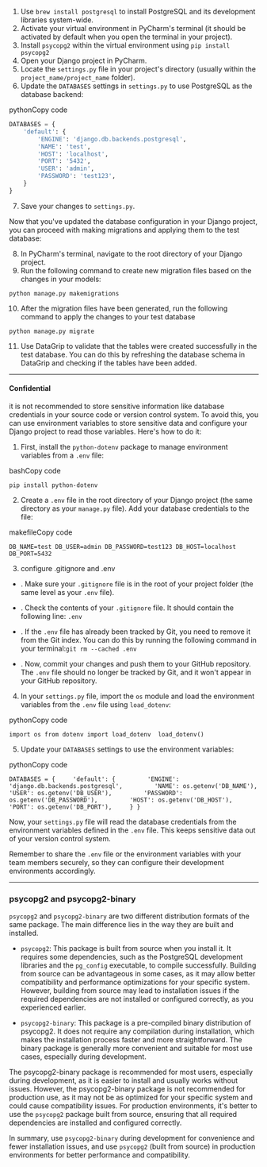 1.  Use `brew install postgresql` to install PostgreSQL and its development libraries system-wide.
2.  Activate your virtual environment in PyCharm's terminal (it should be activated by default when you open the terminal in your project).
3.  Install `psycopg2` within the virtual environment using `pip install psycopg2`
4. Open your Django project in PyCharm.
5.  Locate the `settings.py` file in your project's directory (usually within the `project_name/project_name` folder).
6.  Update the `DATABASES` settings in `settings.py` to use PostgreSQL as the database backend:

pythonCopy code
``` python
DATABASES = {
    'default': {
        'ENGINE': 'django.db.backends.postgresql',
        'NAME': 'test',
        'HOST': 'localhost',
        'PORT': '5432',
        'USER': 'admin',
        'PASSWORD': 'test123',
    }
}
```

7.  Save your changes to `settings.py`.

Now that you've updated the database configuration in your Django project, you can proceed with making migrations and applying them to the test database:

8.  In PyCharm's terminal, navigate to the root directory of your Django project.
9.  Run the following command to create new migration files based on the changes in your models:
```terminal
python manage.py makemigrations
```

10.  After the migration files have been generated, run the following command to apply the changes to your test database
``` terminal
python manage.py migrate
```
11. Use DataGrip to validate that the tables were created successfully in the test database. You can do this by refreshing the database schema in DataGrip and checking if the tables have been added.

---

#### Confidential 
it is not recommended to store sensitive information like database credentials in your source code or version control system. To avoid this, you can use environment variables to store sensitive data and configure your Django project to read those variables. Here's how to do it:

1.  First, install the `python-dotenv` package to manage environment variables from a `.env` file:

bashCopy code

`pip install python-dotenv`

2.  Create a `.env` file in the root directory of your Django project (the same directory as your `manage.py` file). Add your database credentials to the file:

makefileCopy code

`DB_NAME=test DB_USER=admin DB_PASSWORD=test123 DB_HOST=localhost DB_PORT=5432`

3.  configure .gitignore and .env
- .  Make sure your `.gitignore` file is in the root of your project folder (the same level as your `.env` file).
- .  Check the contents of your `.gitignore` file. It should contain the following line:
`.env`
- .  If the `.env` file has already been tracked by Git, you need to remove it from the Git index. You can do this by running the following command in your terminal:`git rm --cached .env`

- .  Now, commit your changes and push them to your GitHub repository. The `.env` file should no longer be tracked by Git, and it won't appear in your GitHub repository.

4.  In your `settings.py` file, import the `os` module and load the environment variables from the `.env` file using `load_dotenv`:

pythonCopy code

`import os from dotenv import load_dotenv  load_dotenv()`

5.  Update your `DATABASES` settings to use the environment variables:

pythonCopy code

`DATABASES = {     'default': {         'ENGINE': 'django.db.backends.postgresql',         'NAME': os.getenv('DB_NAME'),         'USER': os.getenv('DB_USER'),         'PASSWORD': os.getenv('DB_PASSWORD'),         'HOST': os.getenv('DB_HOST'),         'PORT': os.getenv('DB_PORT'),     } }`

Now, your `settings.py` file will read the database credentials from the environment variables defined in the `.env` file. This keeps sensitive data out of your version control system.

Remember to share the `.env` file or the environment variables with your team members securely, so they can configure their development environments accordingly.

---
### psycopg2 and psycopg2-binary

`psycopg2` and `psycopg2-binary` are two different distribution formats of the same package. The main difference lies in the way they are built and installed.

-   `psycopg2`: This package is built from source when you install it. It requires some dependencies, such as the PostgreSQL development libraries and the `pg_config` executable, to compile successfully. Building from source can be advantageous in some cases, as it may allow better compatibility and performance optimizations for your specific system. However, building from source may lead to installation issues if the required dependencies are not installed or configured correctly, as you experienced earlier.
    
-   `psycopg2-binary`: This package is a pre-compiled binary distribution of psycopg2. It does not require any compilation during installation, which makes the installation process faster and more straightforward. The binary package is generally more convenient and suitable for most use cases, especially during development.
    

The psycopg2-binary package is recommended for most users, especially during development, as it is easier to install and usually works without issues. However, the psycopg2-binary package is not recommended for production use, as it may not be as optimized for your specific system and could cause compatibility issues. For production environments, it's better to use the `psycopg2` package built from source, ensuring that all required dependencies are installed and configured correctly.

In summary, use `psycopg2-binary` during development for convenience and fewer installation issues, and use `psycopg2` (built from source) in production environments for better performance and compatibility.